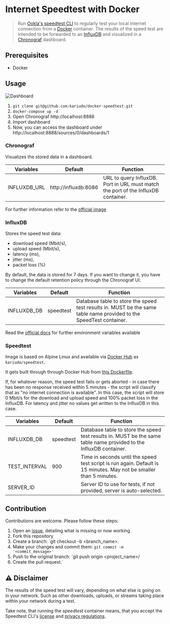 # Internet Speedtest with Docker

> Run [Ookla's speedtest CLI](https://www.speedtest.net/de/apps/cli) to regularly test your local internet connection 
> from a [Docker](https://docs.docker.com/) container.
> The results of the speed test are intended to be forwarded to an [InfluxDB](https://docs.influxdata.com/) and visualized
> in a [Chronograf](https://docs.influxdata.com/chronograf) dashboard.

## Prerequisites
* Docker

## Usage
![Dashboard](docs/img/dashboard.png)

1. `git clone git@github.com:kariudo/docker-speedtest.git`
2. `docker-compose up -d`
3. Open Chronograf http://localhost:8888
4. Import dashboard
5. Now, you can access the dashboard under http://localhost:8888/sources/0/dashboards/1

### Chronograf
Visualizes the stored data in a dashboard.

| Variables | Default | Function |
|-----------|---------|----------|
| INFLUXDB_URL| http://influxdb:8086 | URL to query InfluxDB. Port in URL must match the port of the InfluxDB container. |

For further information refer to the [official image](https://hub.docker.com/_/chronograf)

### InfluxDB
Stores the speed test data:
* download speed (Mbit/s), 
* upload speed (Mbit/s),
* latency (ms), 
* jitter (ms), 
* packet loss (%)

By default, the data is stored for 7 days. If you want to change it, you have to change the default retention policy through 
the Chronograf UI.

| Variables | Default | Function |
|-----------|---------|----------|
| INFLUXDB_DB| speedtest | Database table to store the speed test results in. MUST be the same table name provided to the SpeedTest container. |

Read the [official docs](https://hub.docker.com/_/influxdb) for further environment variables available

### Speedtest
Image is based on Alpine Linux and available via [Docker Hub](https://hub.docker.com/r/kariudo/speedtest/) as `kariudo/speedtest`.

It gets built through through Docker Hub from [this Dockerfile](Dockerfile).

If, for whatever reason, the speed test fails or gets aborted - in case there has been no response received within 5 minutes -
the script will classify that as "no internet connection is available". In this case, the script will store 0 Mbit/s for 
the download and upload speed and 100% packet loss in the InfluxDB. For latency and jitter no values get written to the InfluxDB in this case.

| Variables | Default | Function |
|-----------|---------|----------|
| INFLUXDB_DB| speedtest | Database table to store the speed test results in. MUST be the same table name provided to the InfluxDB container. |
| TEST_INTERVAL | 900 | Time in seconds until the speed test script is run again. Default is 15 minutes. May not be smaller than 5 minutes. |
| SERVER_ID | | Server ID to use for tests, if not provided, server is auto-selected. |

## Contribution
Contributions are welcome. Please follow these steps:
1. Open an [issue](), detailing what is missing or now working. 
1. Fork this repository 
1. Create a branch: `git checkout -b <branch_name>. 
1. Make your changes and commit them: `git commit -m '<commit_message>'`
1. Push to the original branch: `git push origin <project_name>/<location>
1. Create the pull request.`

## ⚠️ Disclaimer
The results of the speed test will vary, depending on what else is going on in your network. Such as other downloads, uploads, 
or streams taking place within your network during a test.

Take note, that running the _speedtest_ container means, that you accept the Speedtest CLI's [license](docs/speedtest-license.md) 
and [privacy regulations](docs/speedtest-privacy.md). 

